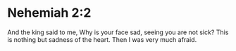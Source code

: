 # Nehemiah 2:2

And the king said to me, Why is your face sad, seeing you are not sick? This is nothing but sadness of the heart. Then I was very much afraid.
